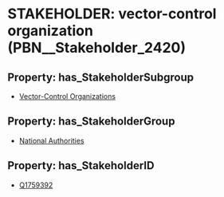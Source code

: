 # STAKEHOLDER: __vector-control organization__ (PBN__Stakeholder_2420)

## Property: has_StakeholderSubgroup

* [Vector-Control Organizations](PBN__StakeholderSubgroup_125)

## Property: has_StakeholderGroup

* [National Authorities](PBN__StakeholderGroup_7)

## Property: has_StakeholderID

* [Q1759392](Q1759392)

